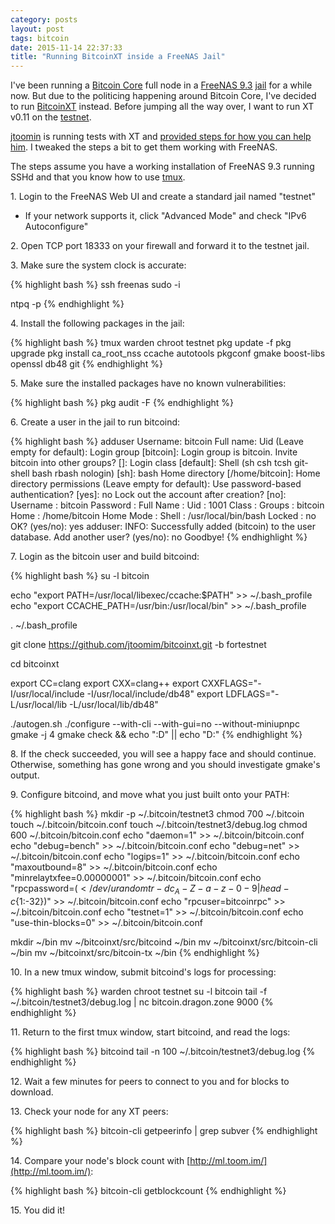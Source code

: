 ```yaml
---
category: posts
layout: post
tags: bitcoin
date: 2015-11-14 22:37:33
title: "Running BitcoinXT inside a FreeNAS Jail"
---
```


I've been running a [Bitcoin Core][bitcoin_core] full node in a [FreeNAS 9.3][freenas] [jail][freenas_jails] for a while now. But due to the politicing happening around Bitcoin Core, I've decided to run [BitcoinXT][bitcoinxt] instead. Before jumping all the way over, I want to run XT v0.11 on the [testnet][testnet].

[jtoomin][jtoomin] is running tests with XT and [provided steps for how you can help him][reddit]. I tweaked the steps a bit to get them working with FreeNAS.

The steps assume you have a working installation of FreeNAS 9.3 running SSHd and that you know how to use [tmux][tmux].

1\. Login to the FreeNAS Web UI and create a standard jail named "testnet"

 * If your network supports it, click "Advanced Mode" and check "IPv6 Autoconfigure"

2\. Open TCP port 18333 on your firewall and forward it to the testnet jail.

3\. Make sure the system clock is accurate:

{% highlight bash %}
ssh freenas
sudo -i

ntpq -p
{% endhighlight %}

4\. Install the following packages in the jail:

{% highlight bash %}
tmux
warden chroot testnet
pkg update -f
pkg upgrade
pkg install ca_root_nss ccache autotools pkgconf gmake boost-libs openssl db48 git
{% endhighlight %}

5\. Make sure the installed packages have no known vulnerabilities:

{% highlight bash %}
pkg audit -F
{% endhighlight %}

6\. Create a user in the jail to run bitcoind:

{% highlight bash %}
adduser
    Username: bitcoin
    Full name:
    Uid (Leave empty for default):
    Login group [bitcoin]:
    Login group is bitcoin. Invite bitcoin into other groups? []:
    Login class [default]:
    Shell (sh csh tcsh git-shell bash rbash nologin) [sh]: bash
    Home directory [/home/bitcoin]:
    Home directory permissions (Leave empty for default):
    Use password-based authentication? [yes]: no
    Lock out the account after creation? [no]:
    Username   : bitcoin
    Password   : <disabled>
    Full Name  :
    Uid        : 1001
    Class      :
    Groups     : bitcoin
    Home       : /home/bitcoin
    Home Mode  :
    Shell      : /usr/local/bin/bash
    Locked     : no
    OK? (yes/no): yes
    adduser: INFO: Successfully added (bitcoin) to the user database.
    Add another user? (yes/no): no
    Goodbye!
{% endhighlight %}

7\. Login as the bitcoin user and build bitcoind:

{% highlight bash %}
su -l bitcoin

echo "export PATH=/usr/local/libexec/ccache:\$PATH" >> ~/.bash_profile
echo "export CCACHE_PATH=/usr/bin:/usr/local/bin" >> ~/.bash_profile

. ~/.bash_profile

git clone https://github.com/jtoomim/bitcoinxt.git -b fortestnet

cd bitcoinxt

export CC=clang
export CXX=clang++
export CXXFLAGS="-I/usr/local/include -I/usr/local/include/db48"
export LDFLAGS="-L/usr/local/lib -L/usr/local/lib/db48"

./autogen.sh
./configure --with-cli --with-gui=no --without-miniupnpc
gmake -j 4
gmake check && echo ":D" || echo "D:"
{% endhighlight %}

8\. If the check succeeded, you will see a happy face and should continue. Otherwise, something has gone wrong and you should investigate gmake's output.

9\. Configure bitcoind, and move what you just built onto your PATH:

{% highlight bash %}
mkdir -p ~/.bitcoin/testnet3
chmod 700 ~/.bitcoin
touch ~/.bitcoin/bitcoin.conf
touch ~/.bitcoin/testnet3/debug.log
chmod 600 ~/.bitcoin/bitcoin.conf
echo "daemon=1" >> ~/.bitcoin/bitcoin.conf
echo "debug=bench" >> ~/.bitcoin/bitcoin.conf
echo "debug=net" >> ~/.bitcoin/bitcoin.conf
echo "logips=1" >> ~/.bitcoin/bitcoin.conf
echo "maxoutbound=8" >> ~/.bitcoin/bitcoin.conf
echo "minrelaytxfee=0.00000001" >> ~/.bitcoin/bitcoin.conf
echo "rpcpassword=$(< /dev/urandom tr -dc _A-Z-a-z-0-9 | head -c${1:-32})" >> ~/.bitcoin/bitcoin.conf
echo "rpcuser=bitcoinrpc" >> ~/.bitcoin/bitcoin.conf
echo "testnet=1" >> ~/.bitcoin/bitcoin.conf
echo "use-thin-blocks=0" >> ~/.bitcoin/bitcoin.conf

mkdir ~/bin
mv ~/bitcoinxt/src/bitcoind ~/bin
mv ~/bitcoinxt/src/bitcoin-cli ~/bin
mv ~/bitcoinxt/src/bitcoin-tx ~/bin
{% endhighlight %}

10\. In a new tmux window, submit bitcoind's logs for processing:

{% highlight bash %}
warden chroot testnet
su -l bitcoin
tail -f ~/.bitcoin/testnet3/debug.log | nc bitcoin.dragon.zone 9000
{% endhighlight %}

11\. Return to the first tmux window, start bitcoind, and read the logs:

{% highlight bash %}
bitcoind
tail -n 100 ~/.bitcoin/testnet3/debug.log
{% endhighlight %}

12\. Wait a few minutes for peers to connect to you and for blocks to download.

13\. Check your node for any XT peers:

{% highlight bash %}
bitcoin-cli getpeerinfo | grep subver
{% endhighlight %}

14\. Compare your node's block count with [http://ml.toom.im/](http://ml.toom.im/):

{% highlight bash %}
bitcoin-cli getblockcount
{% endhighlight %}

15\. You did it!


[bitcoin_core]: https://github.com/bitcoin/bitcoin
[bitcoinxt]: https://bitcoinxt.software/
[freenas]: http://www.freenas.org/
[freenas_jails]: https://doc.freenas.org/9.3/freenas_jails.html
[jtoomin]: http://github.com/jtoomim
[reddit]: https://www.reddit.com/r/bitcoinxt/comments/3sq2r3/testnet_is_forking_and_unforking/cwzzhm3
[testnet]: https://en.bitcoin.it/wiki/Testnet
[tmux]: https://tmux.github.io/
